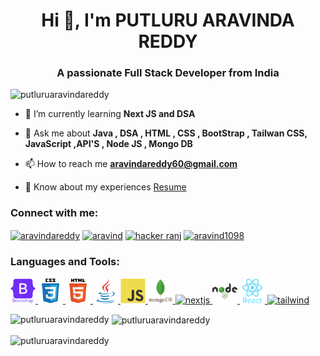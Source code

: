 <h1 align="center">Hi 👋, I'm PUTLURU ARAVINDA REDDY</h1>
<h3 align="center">A passionate Full Stack Developer from India</h3>

<p align="left"> <img src="https://komarev.com/ghpvc/?username=putluruaravindareddy&label=Profile%20views&color=0e75b6&style=flat" alt="putluruaravindareddy" /> </p>

- 🌱 I’m currently learning **Next JS and DSA**

- 💬 Ask me about **Java , DSA , HTML , CSS , BootStrap , Tailwan CSS, JavaScript ,API'S , Node JS , Mongo DB**

- 📫 How to reach me **aravindareddy60@gmail.com**

- 📄 Know about my experiences [Resume](https://drive.google.com/file/d/15Tek8McVJn5wRgJipmZ8X30pSZ5eqbpM/view?usp=sharing)

<h3 align="left">Connect with me:</h3>
<p align="left">
<a href="https://linkedin.com/in/putluruaravindareddy" target="blank"><img align="center" src="https://raw.githubusercontent.com/rahuldkjain/github-profile-readme-generator/master/src/images/icons/Social/linked-in-alt.svg" alt="aravindareddy" height="30" width="40" /></a>
<a href="https://instagram.com/aravind_reddy234/" target="blank"><img align="center" src="https://raw.githubusercontent.com/rahuldkjain/github-profile-readme-generator/master/src/images/icons/Social/instagram.svg" alt="aravind" height="30" width="40" /></a>
<a href="https://www.hackerrank.com/ARAVINDA_REDDY" target="blank"><img align="center" src="https://raw.githubusercontent.com/rahuldkjain/github-profile-readme-generator/master/src/images/icons/Social/hackerrank.svg" alt="hacker ranj" height="30" width="40" /></a>
<a href="https://www.leetcode.com/ARAVINDAREDDY1098/" target="blank"><img align="center" src="https://raw.githubusercontent.com/rahuldkjain/github-profile-readme-generator/master/src/images/icons/Social/leet-code.svg" alt="aravind1098" height="30" width="40" /></a>
</p>

<h3 align="left">Languages and Tools:</h3>
<p align="left"> <a href="https://getbootstrap.com" target="_blank" rel="noreferrer"> <img src="https://raw.githubusercontent.com/devicons/devicon/master/icons/bootstrap/bootstrap-plain-wordmark.svg" alt="bootstrap" width="40" height="40"/> </a> <a href="https://www.w3schools.com/css/" target="_blank" rel="noreferrer"> <img src="https://raw.githubusercontent.com/devicons/devicon/master/icons/css3/css3-original-wordmark.svg" alt="css3" width="40" height="40"/> </a> <a href="https://www.w3.org/html/" target="_blank" rel="noreferrer"> <img src="https://raw.githubusercontent.com/devicons/devicon/master/icons/html5/html5-original-wordmark.svg" alt="html5" width="40" height="40"/> </a> <a href="https://www.java.com" target="_blank" rel="noreferrer"> <img src="https://raw.githubusercontent.com/devicons/devicon/master/icons/java/java-original.svg" alt="java" width="40" height="40"/> </a> <a href="https://developer.mozilla.org/en-US/docs/Web/JavaScript" target="_blank" rel="noreferrer"> <img src="https://raw.githubusercontent.com/devicons/devicon/master/icons/javascript/javascript-original.svg" alt="javascript" width="40" height="40"/> </a> <a href="https://www.mongodb.com/" target="_blank" rel="noreferrer"> <img src="https://raw.githubusercontent.com/devicons/devicon/master/icons/mongodb/mongodb-original-wordmark.svg" alt="mongodb" width="40" height="40"/> </a> <a href="https://nextjs.org/" target="_blank" rel="noreferrer"> <img src="https://cdn.worldvectorlogo.com/logos/nextjs-2.svg" alt="nextjs" width="40" height="40"/> </a> <a href="https://nodejs.org" target="_blank" rel="noreferrer"> <img src="https://raw.githubusercontent.com/devicons/devicon/master/icons/nodejs/nodejs-original-wordmark.svg" alt="nodejs" width="40" height="40"/> </a> <a href="https://reactjs.org/" target="_blank" rel="noreferrer"> <img src="https://raw.githubusercontent.com/devicons/devicon/master/icons/react/react-original-wordmark.svg" alt="react" width="40" height="40"/> </a> <a href="https://tailwindcss.com/" target="_blank" rel="noreferrer"> <img src="https://www.vectorlogo.zone/logos/tailwindcss/tailwindcss-icon.svg" alt="tailwind" width="40" height="40"/> </a> </p>

<p><img align="left" src="https://github-readme-stats.vercel.app/api/top-langs?username=putluruaravindareddy&show_icons=true&locale=en&layout=compact" alt="putluruaravindareddy" /></p>

<p>&nbsp;<img align="center" src="https://github-readme-stats.vercel.app/api?username=putluruaravindareddy&show_icons=true&locale=en" alt="putluruaravindareddy" /></p>

<p><img align="center" src="https://github-readme-streak-stats.herokuapp.com/?user=putluruaravindareddy&" alt="putluruaravindareddy" /></p>


